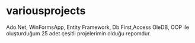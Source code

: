 # variousprojects
Ado.Net, WinFormsApp, Entity Framework, Db First,Access OleDB, OOP ile oluşturduğum 25 adet çeşitli projelerimin olduğu repomdur.
